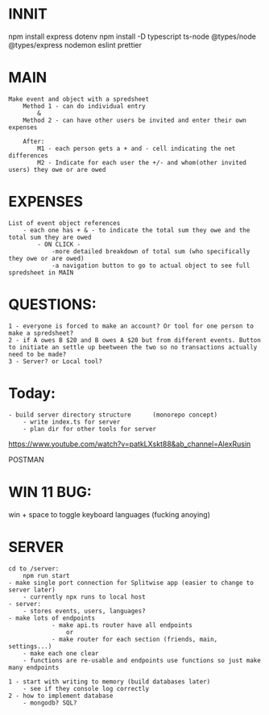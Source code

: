# INNIT
 npm install express dotenv npm install -D typescript ts-node @types/node @types/express nodemon eslint prettier

# MAIN
    Make event and object with a spredsheet
        Method 1 - can do individual entry
            &
        Method 2 - can have other users be invited and enter their own expenses

        After:
            M1 - each person gets a + and - cell indicating the net differences
            M2 - Indicate for each user the +/- and whom(other invited users) they owe or are owed

# EXPENSES
    List of event object references
        - each one has + & - to indicate the total sum they owe and the total sum they are owed
            - ON CLICK - 
                -more detailed breakdown of total sum (who specifically they owe or are owed)
                -a navigation button to go to actual object to see full spredsheet in MAIN


# QUESTIONS:
    1 - everyone is forced to make an account? Or tool for one person to make a spredsheet?
    2 - if A owes B $20 and B owes A $20 but from different events. Button to initiate an settle up beetween the two so no transactions actually need to be made?
    3 - Server? or Local tool?


# Today:
    - build server directory structure      (monorepo concept)
        - write index.ts for server
        - plan dir for other tools for server

https://www.youtube.com/watch?v=patkLXskt88&ab_channel=AlexRusin

POSTMAN



# WIN 11 BUG:
win + space to toggle keyboard languages (fucking anoying)



# SERVER 
    cd to /server:
        npm run start
    - make single port connection for Splitwise app (easier to change to server later)
        - currently npx runs to local host
    - server:
        - stores events, users, languages?
    - make lots of endpoints
                - make api.ts router have all endpoints
                    or
                - make router for each section (friends, main, settings...)
        - make each one clear
        - functions are re-usable and endpoints use functions so just make many endpoints

    1 - start with writing to memory (build databases later)
        - see if they console log correctly
    2 - how to implement database
        - mongodb? SQL?
